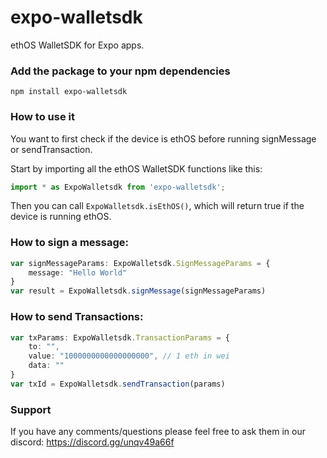 # expo-walletsdk

ethOS WalletSDK for Expo apps.

### Add the package to your npm dependencies

```
npm install expo-walletsdk
```

### How to use it
You want to first check if the device is ethOS before running signMessage or sendTransaction. 

Start by importing all the ethOS WalletSDK functions like this:
```ts
import * as ExpoWalletsdk from 'expo-walletsdk';
```

Then you can call `ExpoWalletsdk.isEthOS()`, which will return true if the device is running ethOS.

### How to sign a message: 
```ts
var signMessageParams: ExpoWalletsdk.SignMessageParams = {
    message: "Hello World"
}
var result = ExpoWalletsdk.signMessage(signMessageParams)
```

### How to send Transactions:
```ts
var txParams: ExpoWalletsdk.TransactionParams = {
    to: "",
    value: "1000000000000000000", // 1 eth in wei
    data: ""
}
var txId = ExpoWalletsdk.sendTransaction(params)
```

### Support

If you have any comments/questions please feel free to ask them in our discord: https://discord.gg/unqv49a66f
